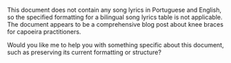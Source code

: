 This document does not contain any song lyrics in Portuguese and English, so the specified formatting for a bilingual song lyrics table is not applicable. The document appears to be a comprehensive blog post about knee braces for capoeira practitioners. 

Would you like me to help you with something specific about this document, such as preserving its current formatting or structure?